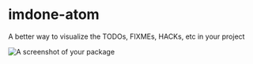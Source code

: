 # imdone-atom

A better way to visualize the TODOs, FIXMEs, HACKs, etc in your project

![A screenshot of your package](https://f.cloud.github.com/assets/69169/2290250/c35d867a-a017-11e3-86be-cd7c5bf3ff9b.gif)
